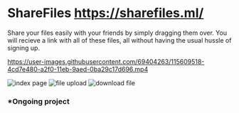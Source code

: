 # ShareFiles https://sharefiles.ml/

Share your files easily with your friends by simply dragging them over. You will recieve a link with all of these files, all without having the usual hussle of signing up. 

https://user-images.githubusercontent.com/69404263/115609518-4cd7e480-a2f0-11eb-9aed-0ba29c17d696.mp4

![index page](https://i.imgur.com/yvniLNw.png)
![file upload](https://i.imgur.com/YONpLBf.png)
![download file](https://i.imgur.com/ZDDCOnQ.png)
### *Ongoing project
